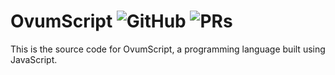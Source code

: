 # OvumScript ![GitHub](https://img.shields.io/github/license/antonio-erick/ovale) ![PRs](https://img.shields.io/badge/PRs-welcome-green)
This is the source code for OvumScript, a programming language built using JavaScript.
